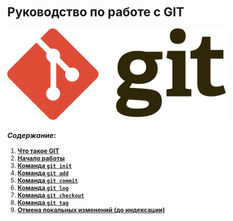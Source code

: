 # Руководство по работе с GIT

![git logo](./images%20and%20other/git%20logo.png)

### _Cодержание_:

1. **[Что такое GIT](./what-is-Git.md)**
2. **[Начало работы](./start-work.md)**
3. **[Команда `git init`](./init-command.md)**
4. **[Команда `git add`](./add-command.md)**
5. **[Команда `git commit`](./commit-command.md)**
6. **[Команда `git log`](./log-command.md)**
7. **[Команда `git checkout`](./checkout-command.md)**
8. **[Команда `git tag`](./tag-command.md)**
9. **[Отмена локальных изменений (до индексации)](./break-changes.md)**
